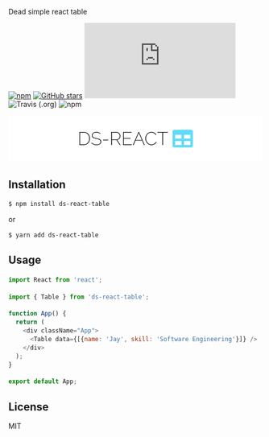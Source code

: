 Dead simple react table

[![npm](https://img.shields.io/npm/v/ds-react-table.svg)](https://www.npmjs.com/package/ds-react-table) [![GitHub stars](https://img.shields.io/github/stars/julekgwa/ds-react-table.svg?style=social&label=Stars)](https://github.com/julekgwa/ds-react-table) [![gzip size](http://img.badgesize.io/https://unpkg.com/ds-react-table/dist/index.js?compression=gzip)](https://unpkg.com/ds-react-table/dist/index.js) ![Travis (.org)](https://api.travis-ci.com/julekgwa/ds-react-table.svg?branch=main) ![npm](https://img.shields.io/npm/dw/ds-react-table)

![rt](images/ds-react.png)


## Installation

```bash
$ npm install ds-react-table
```

or

```bash
$ yarn add ds-react-table
```

## Usage

```Javascript
import React from 'react';

import { Table } from 'ds-react-table';

function App() {
  return (
    <div className="App">
      <Table data={[{name: 'Jay', skill: 'Software Engineering'}]} />
    </div>
  );
}

export default App;
```

## License

MIT
